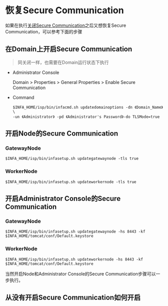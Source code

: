 # 恢复Secure Communication

如果在执行[关闭Secure Communication](/Administrator/PWC/disablesecurecommunication.md "关闭Secure Communication")之后又想恢复Secure Communication，可以参考下面的步骤


## 在Domain上开启Secure Communication
> 同关闭一样，也需要在Domain运行状态下执行

* Administrator Console

    Domain &gt; Properties &gt; General Properties &gt; Enable Secure Communication

* Command
    ```shell
    $INFA_HOME/isp/bin/infacmd.sh updatedomainoptions -dn 《Domain_Name》 \
    -un 《Administrator》 -pd 《Administrator's Password》-do TLSMode=true
    ```

## 开启Node的Secure Communication
### GatewayNode
```shell
$INFA_HOME/isp/bin/infasetup.sh updategatewaynode -tls true
```

### WorkerNode
```shell
$INFA_HOME/isp/bin/infasetup.sh updateworkernode -tls true
```

## 开启Administrator Console的Secure Communication
### GatewayNode
```shell
$INFA_HOME/isp/bin/infasetup.sh updategatewaynode -hs 8443 -kf $INFA_HOME/tomcat/conf/Default.keystore
```

### WorkerNode
```shell
$INFA_HOME/isp/bin/infasetup.sh updateworkernode -hs 8443 -kf $INFA_HOME/tomcat/conf/Default.keystore
```


当然开启Node和Administrator Console的Secure Communication步骤可以一步执行。


## 从没有开启Secure Communication如何开启

